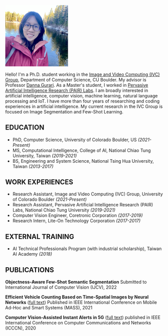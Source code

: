 <img src="normal.png" width="200">

Hello! I'm a Ph.D. student working in the [Image and Video Computing (IVC) Group](https://home.cs.colorado.edu/~DrG/IVC_Group.html), Department of Computer Science, CU Boulder. My advisor is Professor [Danna Gurari](https://home.cs.colorado.edu/~DrG/AboutMe.html). As a Master's student, I worked in [Pervasive Artificial Intelligence Research (PAIR) Labs](https://pairlabs.ai/en/). I am broadly interested in artificial intelligence, computer vision, machine learning, natural language processing and IoT. I have more than four years of researching and coding experiences in artificial intelligence. My current research in the IVC Group is focused on Image Segmentation and Few-Shot Learning.

## EDUCATION

- PhD, Computer Science, University of Colorado Boulder, US *(2021-Present)*
- MS, Computational Intelligence, College of AI, National Chiao Tung University, Taiwan *(2019-2021)*
- BS, Engineering and System Science, National Tsing Hua University, Taiwan *(2013-2017)*

## WORK EXPERIENCES

- Research Assistant, Image and Video Computing (IVC) Group, University of Colorado Boulder *(2021-Present)*
- Research Assistant, Pervasive Artificial Intelligence Research (PAIR) Labs, National Chiao Tung University *(2019-2021)*
- Computer Vision Engineer, Coretronic Corporation *(2017-2019)*
- Research Intern, Lite-On Technology Corporation *(2017-2017)*

## EXTERNAL TRAINING

- AI Technical Professionals Program (with industrial scholarship), Taiwan AI Academy  *(2018)*

## PUBLICATIONS

**Objectness-Aware Few-Shot Semantic Segmentation**
Submitted to International Journal of Computer Vision (IJCV), 2022

**Efficient Vehicle Counting Based on Time-Spatial Images by Neural Networks** ([full text](https://drive.google.com/file/d/13TwFhe1CkoYHCJWqEF8DW-3Bwvd6RdkQ/view?usp=sharing))
Published in IEEE International Conference on Mobile Ad-Hoc and Smart Systems (MASS), 2021

**Computer Vision-Assisted Instant Alerts in 5G** ([full text](https://ieeexplore.ieee.org/abstract/document/9209751))
published in IEEE International Conference on Computer Communications and Networks (ICCCN), 2020
